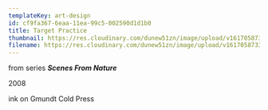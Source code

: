 ```yaml
---
templateKey: art-design
id: cf9fa367-6eaa-11ea-99c5-002590d1d1b0
title: Target Practice
thumbnail: https://res.cloudinary.com/dunew51zn/image/upload/v1617058733/art_design/hatman_target_T_uszr8s.jpg
filename: https://res.cloudinary.com/dunew51zn/image/upload/v1617058733/art_design/hatman_target_i4yddm.jpg
---
```

from series ***Scenes From Nature***

2008

ink on Gmundt Cold Press